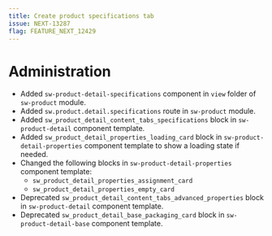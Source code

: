 ```yaml
---
title: Create product specifications tab
issue: NEXT-13287
flag: FEATURE_NEXT_12429
---
```

# Administration
* Added `sw-product-detail-specifications` component in `view` folder of `sw-product` module.
* Added `sw.product.detail.specifications` route in `sw-product` module.
* Added `sw_product_detail_content_tabs_specifications` block in `sw-product-detail` component template.
* Added `sw_product_detail_properties_loading_card` block in `sw-product-detail-properties` component template to show a loading state if needed.
* Changed the following blocks in `sw-product-detail-properties` component template:
    * `sw_product_detail_properties_assignment_card`
    * `sw_product_detail_properties_empty_card`
* Deprecated `sw_product_detail_content_tabs_advanced_properties` block in `sw-product-detail` component template.
* Deprecated `sw_product_detail_base_packaging_card` block in `sw-product-detail-base` component template.
